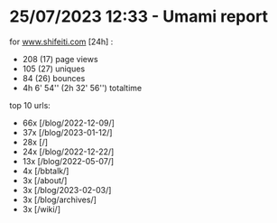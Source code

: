 # 25/07/2023 12:33 - Umami report
for www.shifeiti.com [24h] :

 - 208 (17) page views
 - 105 (27) uniques
 - 84 (26) bounces
 - 4h 6' 54'' (2h 32' 56'') totaltime


top 10 urls:
 - 66x [/blog/2022-12-09/]
 - 37x [/blog/2023-01-12/]
 - 28x [/]
 - 24x [/blog/2022-12-22/]
 - 13x [/blog/2022-05-07/]
 - 4x [/bbtalk/]
 - 3x [/about/]
 - 3x [/blog/2023-02-03/]
 - 3x [/blog/archives/]
 - 3x [/wiki/]


